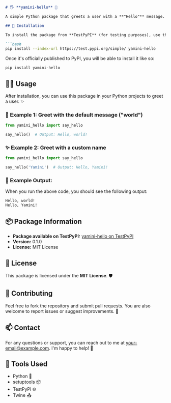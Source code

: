 ````markdown
# 🖐️ **yamini-hello** 🤖

A simple Python package that greets a user with a **"Hello"** message. 🌍

## 🚀 Installation

To install the package from **TestPyPI** (for testing purposes), use the following command:

```bash
pip install --index-url https://test.pypi.org/simple/ yamini-hello
````

Once it's officially published to PyPI, you will be able to install it like so:

```bash
pip install yamini-hello
```

## 🧑‍💻 Usage

After installation, you can use this package in your Python projects to greet a user. ✨

### 🎉 Example 1: Greet with the default message ("world")

```python
from yamini_hello import say_hello

say_hello()  # Output: Hello, world!
```

### ✨ Example 2: Greet with a custom name

```python
from yamini_hello import say_hello

say_hello('Yamini')  # Output: Hello, Yamini!
```

### 💬 Example Output:

When you run the above code, you should see the following output:

```text
Hello, world!
Hello, Yamini!
```

## 📦 Package Information

* **Package available on TestPyPI:** [yamini-hello on TestPyPI](https://test.pypi.org/project/yamini-hello/)
* **Version:** 0.1.0
* **License:** MIT License

## 📜 License

This package is licensed under the **MIT License**. 🛡️

## 🤝 Contributing

Feel free to fork the repository and submit pull requests. You are also welcome to report issues or suggest improvements. 🌱

## 📫 Contact

For any questions or support, you can reach out to me at [your-email@example.com](mailto:your-email@example.com). I'm happy to help! 💌

## 🔧 Tools Used

* Python 🐍
* setuptools 📦
* TestPyPI 🌐
* Twine 📤

```


